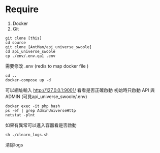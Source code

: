 # Require
1. Docker
2. Git


```Shell
git clone [this]
cd source
git clone [AntMan/api_universe_swoole]
cd api_universe_swoole
cp ./env/.env.qa1 .env

```
需要修改 .env (redis to map docker file )


```Shell
cd ..
docker-compose up -d
```
可以網址輸入 http://127.0.0.1:9001/ 看看是否正確啟動
初始時只啟動 API 與 ADMIN (可見api_universe_swoole/.env)


```Shell
docker exec -it php bash
ps -ef | grep AdminUniverseHttp
netstat -plnt
```
如果有異常可以進入容器看是否啟動


```Shell
sh ./clearn_logs.sh
```
清除logs